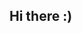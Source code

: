 ## Hi there :)

<!--
**pietroccx/pietroccx** is a ✨ _special_ ✨ repository because its `README.md` (this file) appears on your GitHub profile.

##👋 Hi, I'm Pietro!
##✨ Introduction
I’m an Italian designer based in Lisbon, passionate about blending creativity with technology. With over 5 years of experience in branding, web design, and digital communication, I create user-focused solutions that merge aesthetics with functionality.
My background includes a Bachelor’s degree in Design for Business and a thesis on blockchain and NFTs, reflecting my interest in emerging technologies.

##🛠️ Skills
Design & Prototyping: Figma, Adobe XD, Photoshop, Illustrator, InDesign, Framer, Webflow

3D & Architecture: Blender, Archicad

Web & Development Tools: HTML/CSS, basic JavaScript, GitHub, VS Code

Other: Branding, UI/UX Design, Digital Marketing Assets

##🚀 Featured Projects
Portfolio Website: My curated selection of branding, UX/UI, and web design projects.

Brand Identity Project: A complete visual identity for a creative business, from concept to guidelines.

UX/UI Case Study: User-centered redesign for a cultural institution's website.

##🎯 Goals
Expand my UI/UX expertise with advanced interaction design.

Explore the intersection of design systems and front-end development.

Collaborate on projects that combine art, design, and technology.

##📫 Contact
Email: pietro.ciri99@gmail.com

LinkedIn: https://www.linkedin.com/in/pietrociri/

Portfolio: https://pcportfolio.framer.website/
